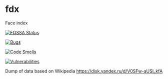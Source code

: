 # fdx
Face index

[![FOSSA Status](https://app.fossa.com/api/projects/git%2Bgithub.com%2Fsaintbyte%2Ffdx.svg?type=shield)](https://app.fossa.com/projects/git%2Bgithub.com%2Fsaintbyte%2Ffdx?ref=badge_shield)


[![Bugs](https://sonarcloud.io/api/project_badges/measure?project=saintbyte_fdx&metric=bugs)](https://sonarcloud.io/dashboard?id=saintbyte_fdx)

[![Code Smells](https://sonarcloud.io/api/project_badges/measure?project=saintbyte_fdx&metric=code_smells)](https://sonarcloud.io/dashboard?id=saintbyte_fdx)

[![Vulnerabilities](https://sonarcloud.io/api/project_badges/measure?project=saintbyte_fdx&metric=vulnerabilities)](https://sonarcloud.io/dashboard?id=saintbyte_fdx)


Dump of data  based on Wikipedia
https://disk.yandex.ru/d/V0SFw-aUSI_kfA